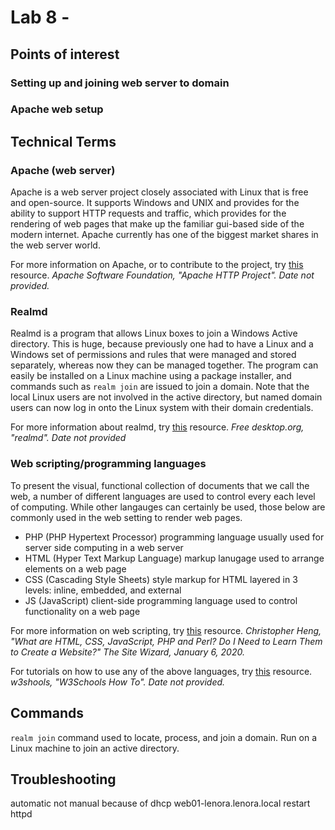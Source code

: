 # Lab 8 - 

## Points of interest

### Setting up and joining web server to domain

### Apache web setup

## Technical Terms

### Apache (web server)
Apache is a web server project closely associated with Linux that is free and open-source.  It supports Windows and UNIX and provides for the ability to support HTTP requests and traffic, which provides for the rendering of web pages that make up the familiar gui-based side of the modern internet.  Apache currently has one of the biggest market shares in the web server world.

For more information on Apache, or to contribute to the project, try [this](https://httpd.apache.org/) resource.
*Apache Software Foundation, "Apache HTTP Project".  Date not provided.* 

### Realmd
Realmd is a program that allows Linux boxes to join a Windows Active directory.  This is huge, because previously one had to have a Linux and a Windows set of permissions and rules that were managed and stored separately, whereas now they can be managed together.  The program can easily be installed on a Linux machine using a package installer, and commands such as ```realm join``` are issued to join a domain.  Note that the local Linux users are not involved in the active directory, but named domain users can now log in onto the Linux system with their domain credentials.

For more information about realmd, try [this](https://www.freedesktop.org/software/realmd/) resource.
*Free desktop.org, "realmd".  Date not provided*

### Web scripting/programming languages
To present the visual, functional collection of documents that we call the web, a number of different languages are used to control every each level of computing.  While other langauges can certainly be used, those below are commonly used in the web setting to render web pages.

 - PHP (PHP Hypertext Processor) programming language usually used for server side computing in a web server
 - HTML (Hyper Text Markup Language) markup lanugage used to arrange elements on a web page
 - CSS (Cascading Style Sheets) style markup for HTML layered in 3 levels: inline, embedded, and external
 - JS (JavaScript) client-side programming language used to control functionality on a web page

For more information on web scripting, try [this](https://www.thesitewizard.com/html-tutorial/what-is-html.shtml) resource.
*Christopher Heng, "What are HTML, CSS, JavaScript, PHP and Perl? Do I Need to Learn Them to Create a Website?"  The Site Wizard, January 6, 2020.*

For tutorials on how to use any of the above languages, try [this](https://www.w3schools.com/howto/default_page4.asp) resource.
*w3shools, "W3Schools How To".  Date not provided.*

## Commands
```realm join``` command used to locate, process, and join a domain.  Run on a Linux machine to join an active directory.

## Troubleshooting
automatic not manual because of dhcp
web01-lenora.lenora.local
restart httpd
